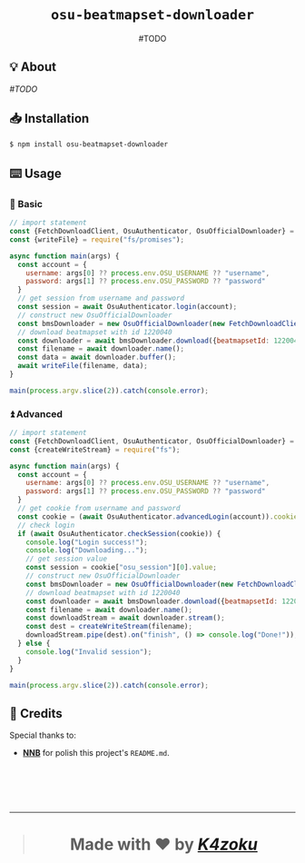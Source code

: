 <h1 align="center"><code>osu-beatmapset-downloader</code></h1>
<p align="center"> #TODO </p>

## 💡 About
_#TODO_

## 📥 Installation

```sh
$ npm install osu-beatmapset-downloader
```

## ⌨️ Usage

### 🔰 Basic

```js
// import statement
const {FetchDownloadClient, OsuAuthenticator, OsuOfficialDownloader} = require("osu-beatmapset-downloader");
const {writeFile} = require("fs/promises");

async function main(args) {
  const account = {
    username: args[0] ?? process.env.OSU_USERNAME ?? "username",
    password: args[1] ?? process.env.OSU_PASSWORD ?? "password"
  }
  // get session from username and password
  const session = await OsuAuthenticator.login(account);
  // construct new OsuOfficialDownloader
  const bmsDownloader = new OsuOfficialDownloader(new FetchDownloadClient(), session);
  // download beatmapset with id 1220040
  const downloader = await bmsDownloader.download({beatmapsetId: 1220040, noVideo: true});
  const filename = await downloader.name();
  const data = await downloader.buffer();
  await writeFile(filename, data);
}

main(process.argv.slice(2)).catch(console.error);
```

### ⏫ Advanced

```js
// import statement
const {FetchDownloadClient, OsuAuthenticator, OsuOfficialDownloader} = require("osu-beatmapset-downloader");
const {createWriteStream} = require("fs");

async function main(args) {
  const account = {
    username: args[0] ?? process.env.OSU_USERNAME ?? "username",
    password: args[1] ?? process.env.OSU_PASSWORD ?? "password"
  }
  // get cookie from username and password
  const cookie = (await OsuAuthenticator.advancedLogin(account)).cookie;
  // check login
  if (await OsuAuthenticator.checkSession(cookie)) {
    console.log("Login success!");
    console.log("Downloading...");
    // get session value
    const session = cookie["osu_session"][0].value;
    // construct new OsuOfficialDownloader
    const bmsDownloader = new OsuOfficialDownloader(new FetchDownloadClient(), session);
    // download beatmapset with id 1220040
    const downloader = await bmsDownloader.download({beatmapsetId: 1220040, noVideo: true});
    const filename = await downloader.name();
    const downloadStream = await downloader.stream();
    const dest = createWriteStream(filename);
    downloadStream.pipe(dest).on("finish", () => console.log("Done!"));
  } else {
    console.log("Invalid session");
  }
}

main(process.argv.slice(2)).catch(console.error);
```

## 💌 Credits
Special thanks to:
- [**NNB**](https://github.com/NNBnh) for polish this project's `README.md`.

<br><br><br><br>

---

> <h1 align="center">Made with ❤️ by <a href="https://github.com/K4zoku"><i>K4zoku</i></a></h1>
